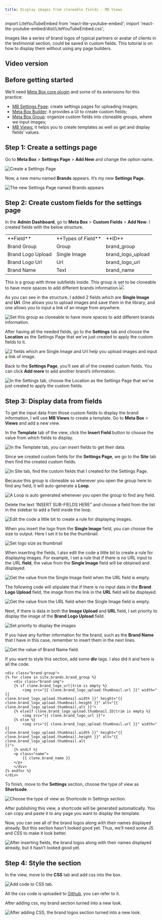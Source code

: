 ```yaml
---
title: Display images from cloneable fields - MB Views
---
```


import LiteYouTubeEmbed from 'react-lite-youtube-embed';
import 'react-lite-youtube-embed/dist/LiteYouTubeEmbed.css';

Images like a series of brand logos of typical partners or avatar of clients in the testimonial section, could be saved in custom fields. This tutorial is on how to display them without using any page builders.

## Video version

<LiteYouTubeEmbed id='nteLH6DDKSI' />

## Before getting started

We’ll need <a href="https://wordpress.org/plugins/meta-box/">Meta Box core plugin</a> and some of its extensions for this practice:

* <a href="https://metabox.io/plugins/mb-settings-page/?swcfpc=1">MB Settings Page</a>: create settings pages for uploading images;
* <a href="https://metabox.io/plugins/meta-box-builder/?swcfpc=1">Meta Box Builder</a>: it provides a UI to create custom fields;
* <a href="https://metabox.io/plugins/meta-box-group/?swcfpc=1">Meta Box Group</a>: organize custom fields into cloneable groups, where we input images;
* <a href="https://metabox.io/plugins/mb-views/?swcfpc=1">MB Views:</a> it helps you to create templates as well as get and display fields’ values.

## Step 1: Create a settings page

Go to **Meta Box** &gt; **Settings Page** &gt; **Add New** and change the option name.

![Create a Settings Page](https://i.imgur.com/xj8IOWJ.png)

Now, a new menu named **Brands** appears. It’s my new **Settings Page.**

![The new Settings Page named Brands appears](https://i.imgur.com/U4H4ELu.png)

## Step 2: Create custom fields for the settings page

In the **Admin Dashboard**, go to **Meta Box** &gt; **Custom Fields** &gt; **Add New**. I created fields with the below structure.

<table>
<tbody>
<tr>
<td> **Field** </td>
<td> **Types of Field** </td>
<td> **ID** </td>
</tr>
<tr>
<td>Brand Group</td>
<td>Group</td>
<td>brand_group</td>
</tr>
<tr>
<td>Brand Logo Upload</td>
<td>Single Image</td>
<td>brand_logo_upload</td>
</tr>
<tr>
<td>Brand Logo Url</td>
<td>Url</td>
<td>brand_logo_url</td>
</tr>
<tr>
<td>Brand Name</td>
<td>Text</td>
<td>brand_name</td>
</tr>
</tbody>
</table>

This is a group with three subfields inside. This group is set to be cloneable to have more spaces to add different brands information.<img src="https://i.imgur.com/Hi033mY.png">

As you can see in the structure, I added 2 fields which are **Single Image** and **Url**. One allows you to upload images and save them in the library, and one allows you to input a link of an image from anywhere.

![Set this group as cloneable to have more spaces to add different brands information.](https://i.imgur.com/dmaPInv.png)

After having all the needed fields, go to the **Settings** tab and choose the **Location** as the Settings Page that we’ve just created to apply the custom fields to it.

![2 fields which are Single Image and Url help you upload images and input a link of image.](https://i.imgur.com/MHr0exH.png)

Back to the **Settings Page**, you’ll see all of the created custom fields. You can click **Add more** to add another brand’s information.

![In the Settings tab, choose the Location as the Settings Page that we’ve just created to apply the custom fields.](https://i.imgur.com/4JJ0nEh.png)

## Step 3: Display data from fields

To get the input data from those custom fields to display the brand information, I will use **MB Views** to create a template. Go to **Meta Box** &gt; **Views** and add a new view.

In the **Template** tab of the view, click the **Insert Field** button to choose the value from which fields to display.


![In the Template tab, you can insert fields to get their data.](https://i.imgur.com/2aD8XWb.png)


Since we created custom fields for the **Settings Page**, we go to the **Site** tab then find the created custom fields.

![In Site tab, find the custom fields that I created for the Settings Page.](https://i.imgur.com/mJIBoAZ.png)

Because this group is cloneable so whenever you open the group here to find any field, it will auto-generate a **Loop**.

![A Loop is auto generated whenever you open the group to find any field.](https://i.imgur.com/SLlnKl4.png)

Delete the text ‘INSERT SUB-FIELDS HERE” and choose a field from the list in the sidebar to add a field inside the loop.

![Edit the code a little bit to create a rule for displaying images.](https://i.imgur.com/HPXAk4U.gif")

When you insert the logo from the **Single Image** field, you can choose the size to output. Here I set it to be the thumbnail.

![Set logo size as thumbnail](https://i.imgur.com/A9VwBOb.png)

When inserting the fields, I also edit the code a little bit to create a rule for displaying images. For example, I set a rule that if there is no URL input to the URL **field**, the value from the **Single Image** field will be obtained and displayed.

![Get the value from the Single Image field when the URL field is empty.](https://i.imgur.com/ndDjfEa.png)

The following code will stipulate that if there is no input data in the **Brand Logo Upload** field, the image from the link in the **URL** field will be displayed.

![Get the value from the URL field when the Single Image field is empty.](https://i.imgur.com/Xro7EVw.png)

Next, if there is data in both the **Image Upload** and **URL** field, I set priority to display the image of the **Brand Logo Upload** field.

![Set priority to display the images](https://i.imgur.com/2YUI1Vy.png)

If you have any further information for the brand, such as the **Brand Name** that I have in this case, remember to insert them in the next lines.

![Get the value of Brand Name field.](https://i.imgur.com/m4VWKZB.png)

If you want to style this section, add some **div** tags. I also did it and here is all the code.

```
<div class="brand-group">
{% for clone in site.brands.brand_group %}
    <div class="brand-img">
    {% if clone.brand_logo_url|trim is empty %}
        <img src="{{ clone.brand_logo_upload.thumbnail.url }}" width="{{ 
clone.brand_logo_upload.thumbnail.width }}" height="{{ 
clone.brand_logo_upload.thumbnail.height }}" alt="{{ clone.brand_logo_upload.thumbnail.alt }}">
    {% elseif clone.brand_logo_upload.thumbnail.ID|trim is empty %}
        <img src="{{ clone.brand_logo_url }}">
    {% else %}
        <img src="{{ clone.brand_logo_upload.thumbnail.url }}" width="{{ 
clone.brand_logo_upload.thumbnail.width }}" height="{{ 
clone.brand_logo_upload.thumbnail.height }}" alt="{{ clone.brand_logo_upload.thumbnail.alt 
}}">
    {% endif %}
    <p class="name">
        {{ clone.brand_name }}
    </p>
    </div>
{% endfor %}
</div>
```
To finish, move to the **Settings** section, choose the type of view as **Shortcode**.

![Choose the type of view as Shortcode in Settings section.](https://i.imgur.com/nEOIWFM.png)

After publishing this view, a shortcode will be generated automatically. You can copy and paste it to any page you want to display the template.

Now, you can see all of the brand logos along with their names displayed already. But this section hasn’t looked good yet. Thus, we’ll need some JS and CSS to make it look better.

![After inserting fields, the brand logos along with their names displayed already, but it hasn’t looked good yet.](https://i.imgur.com/nEOIWFM.png)

## Step 4: Style the section

In the view, move to the **CSS** tab and add css into the box.

![Add code to CSS tab.](https://i.imgur.com/hUni7yc.png)

All the css code is uploaded to <a href="https://github.com/wpmetabox/tutorials/blob/effb1b8d4729da57bf3fe5ee77dc2fe2827678a7/display-images-from-cloneable-fields-with-Gutenberg/custom.css">Github</a>, you can refer to it.

After adding css, my brand section turned into a new look.

![After adding CSS, the brand logos section turned into a new look.](https://i.imgur.com/MQpnntm.png)
